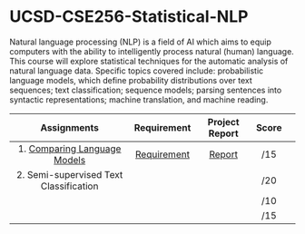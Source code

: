 # UCSD-CSE256-Statistical-NLP

Natural language processing (NLP) is a field of AI which aims to equip computers with the ability to intelligently process natural (human) language. This course will explore statistical techniques for the automatic analysis of natural language data. Specific topics covered include: probabilistic language models, which define probability distributions over text sequences; text classification; sequence models; parsing sentences into syntactic representations; machine translation, and machine reading. 



|                         Assignments                          |                         Requirement                          |                        Project Report                        | Score |      |
| :----------------------------------------------------------: | :----------------------------------------------------------: | :----------------------------------------------------------: | :---: | ---- |
| 1. [Comparing Language Models](https://github.com/Rshcaroline/UCSD-CSE256-Statistical-NLP/tree/master/Assignment%201) | [Requirement](https://github.com/Rshcaroline/UCSD-CSE256-Statistical-NLP/blob/master/Assignment%201/A1-256-FA19.pdf) | [Report](https://github.com/Rshcaroline/UCSD-CSE256-Statistical-NLP/blob/master/Assignment%201/report/CSE256_PA1.pdf) |  /15  |      |
|            2. Semi-supervised Text Classification            |                                                              |                                                              |  /20  |      |
|                                                              |                                                              |                                                              |  /10  |      |
|                                                              |                                                              |                                                              |  /15  |      |

